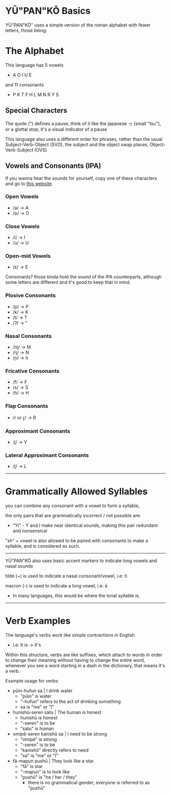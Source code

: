 # YŪ"PAN"KŌ Basics

YŪ"PAN"KŌ" uses a simple version of the roman alphabet with fewer letters, those being:

# The Alphabet
This language has 5 vowels
- A O I U E

and 11 consonants
- P K T F H L M N R Y S
## Special Characters
The quote (") defines a pause, think of it like the japanese っ (small "tsu"), or a glottal stop, it's a visual indicator of a pause

This language also uses a different order for phrases, rather than the usual Subject-Verb-Object (SVO), the subject and the object swap places, Object-Verb-Subject (OVS)
## Vowels and Consonants (IPA)
If you wanna hear the sounds for yourself, copy one of these characters and go to [this website](https://www.ipachart.com/).
### Open Vowels
- /a/ -> A
- /ɒ/ -> O
### Close Vowels
- /i/ -> I
- /u/ -> U
### Open-mid Vowels
- /ɛ/ -> E

Consonants? those kinda hold the sound of the IPA counterparts, although some letters are different and it's good to keep that in mind.
### Plosive Consonants
- /p/ -> P
- /k/ -> K
- /t/ -> T
- /ʔ/ -> "
### Nasal Consonants
- /ɱ/ -> M
- /ɳ/ -> N
- /ɲ/ -> ñ
### Fricative Consonants
- /f/ -> F
- /s/ -> S
- /h/ -> H
### Flap Consonants
- /ɾ or ɽ/ -> R
### Approximant Consonants
- /j/ -> Y
### Lateral Approximant Consonants
- /ɭ/ -> L

---
# Grammatically Allowed Syllables

you can combine any consonant with a vowel to form a syllable,

the only pairs that are grammatically incorrect / not possible are:
- "Yi" - Y and I make near identical sounds, making this pair redundant and nonsensical

"sh" + vowel is also allowed to be paired with consonants to make a syllable, and is considered as such.

---

YŪ"PAN"KŌ also uses basic accent markers to indicate long vowels and nasal sounds

tilde (~) is used to indicate a nasal consonant/vowel, i.e: ñ

macron (-) is used to indicate a long vowel, i.e: ā
- In many languages, this would be where the tonal syllable is.

---

# Verb Examples

The language's verbs work like simple contractions in English
- i.e: It is -> It's

Within this structure, verbs are like suffixes, which attach to words in order to change their meaning without having to change the entire word, whenever you see a word starting in a dash in the dictionary, that means it's a verb.

Example usage for verbs:
- pūin-hufun sa | I drink water
	- "pūin" is water
	- "-hufun" refers to the act of drinking something
	- sa is "me" or "I"
- hunishū-seren satu | The human is honest
	- hunishū is honest
	- "-seren" is to be
	- "satu" is human
- omipē-seren kanishō sa | I need to be strong
	- "omipē" is strong
	- "-seren" is to be
	- "kanishō" directly refers to need
	- "sa" is "me" or "I"
- fā-mapun pushū | They look like a star.
	- "fā" is star
	- "-mapun" is to look like
	- "pushū" is "he / her / they"
		- there is no grammatical gender, everyone is referred to as "pushū"
